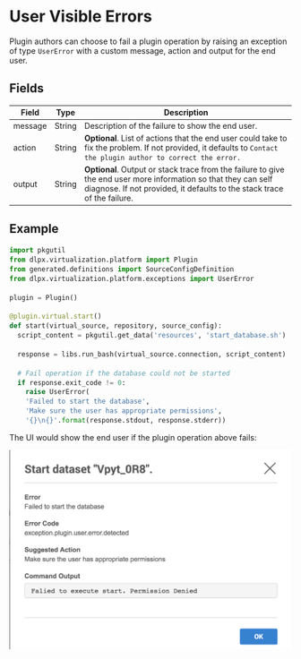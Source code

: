 # User Visible Errors

Plugin authors can choose to fail a plugin operation by raising an exception of type `UserError` with a custom message, action and output for the end user.

## Fields

Field | Type | Description
----- | ---- | -----------
message | String | Description of the failure to show the end user.
action | String | **Optional**. List of actions that the end user could take to fix the problem. If not provided, it defaults to `Contact the plugin author to correct the error.`
output | String | **Optional**. Output or stack trace from the failure to give the end user more information so that they can self diagnose. If not provided, it defaults to the stack trace of the failure.


## Example

```python
import pkgutil
from dlpx.virtualization.platform import Plugin
from generated.definitions import SourceConfigDefinition
from dlpx.virtualization.platform.exceptions import UserError

plugin = Plugin()

@plugin.virtual.start()
def start(virtual_source, repository, source_config):
  script_content = pkgutil.get_data('resources', 'start_database.sh')

  response = libs.run_bash(virtual_source.connection, script_content)

  # Fail operation if the database could not be started
  if response.exit_code != 0:
    raise UserError(
    'Failed to start the database',
    'Make sure the user has appropriate permissions',
    '{}\n{}'.format(response.stdout, response.stderr))
```

The UI would show the end user if the plugin operation above fails:

![Screenshot](images/UserError_Start.png)